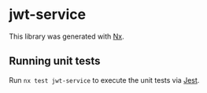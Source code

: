 # jwt-service

This library was generated with [Nx](https://nx.dev).

## Running unit tests

Run `nx test jwt-service` to execute the unit tests via [Jest](https://jestjs.io).
